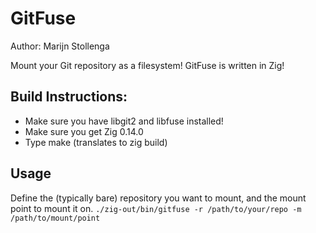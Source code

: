 GitFuse
=======
Author: Marijn Stollenga

Mount your Git repository as a filesystem!
GitFuse is written in Zig!

## Build Instructions:
- Make sure you have libgit2 and libfuse installed!
- Make sure you get Zig 0.14.0
- Type make (translates to zig build)

## Usage
Define the (typically bare) repository you want to mount, and the mount point to mount it on.
`./zig-out/bin/gitfuse -r /path/to/your/repo -m /path/to/mount/point`

